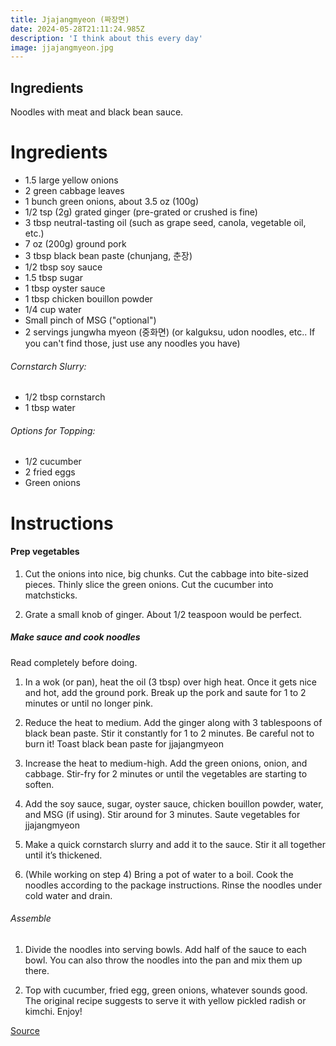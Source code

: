 ```yaml
---
title: Jjajangmyeon (짜장면)
date: 2024-05-28T21:11:24.985Z
description: 'I think about this every day'
image: jjajangmyeon.jpg
---
```


## **Ingredients**

Noodles with meat and black bean sauce. 

# Ingredients

*    1.5 large yellow onions
*    2 green cabbage leaves
*    1 bunch green onions, about 3.5 oz (100g)
*    1/2 tsp (2g) grated ginger (pre-grated or crushed is fine)
*    3 tbsp neutral-tasting oil (such as grape seed, canola, vegetable oil, etc.)
*    7 oz (200g) ground pork
*    3 tbsp black bean paste (chunjang, 춘장)
*    1/2 tbsp soy sauce
*    1.5 tbsp sugar
*    1 tbsp oyster sauce
*    1 tbsp chicken bouillon powder
*    1/4 cup water
*    Small pinch of MSG ("optional")
*    2 servings jungwha myeon (중화면) (or kalguksu, udon noodles, etc.. If you can't find those, just use any noodles you have)

###### Cornstarch Slurry:

*    1/2 tbsp cornstarch
*    1 tbsp water

###### Options for Topping:

*    1/2 cucumber
*    2 fried eggs
*    Green onions

# Instructions

#### Prep vegetables

1. Cut the onions into nice, big chunks. Cut the cabbage into bite-sized pieces. Thinly slice the green onions. Cut the cucumber into matchsticks.

2. Grate a small knob of ginger. About 1/2 teaspoon would be perfect. 

##### Make sauce and cook noodles

Read completely before doing.

1. In a wok (or pan), heat the oil (3 tbsp) over high heat. Once it gets nice and hot, add the ground pork. Break up the pork and saute for 1 to 2 minutes or until no longer pink. 

2. Reduce the heat to medium. Add the ginger along with 3 tablespoons of black bean paste. Stir it constantly for 1 to 2 minutes. Be careful not to burn it!
Toast black bean paste for jjajangmyeon

3. Increase the heat to medium-high. Add the green onions, onion, and cabbage. Stir-fry for 2 minutes or until the vegetables are starting to soften.

4. Add the soy sauce, sugar, oyster sauce, chicken bouillon powder, water, and MSG (if using). Stir around for 3 minutes.
Saute vegetables for jjajangmyeon

5. Make a quick cornstarch slurry and add it to the sauce. Stir it all together until it’s thickened.

6. (While working on step 4) Bring a pot of water to a boil. Cook the noodles according to the package instructions. Rinse the noodles under cold water and drain.

###### Assemble

1. Divide the noodles into serving bowls. Add half of the sauce to each bowl. You can also throw the noodles into the pan and mix them up there. 

2. Top with cucumber, fried egg, green onions, whatever sounds good. The original recipe suggests to serve it with yellow pickled radish or kimchi. Enjoy!

[Source](https://aaronandclaire.com/the-simplest-jjajangmyeon/)
